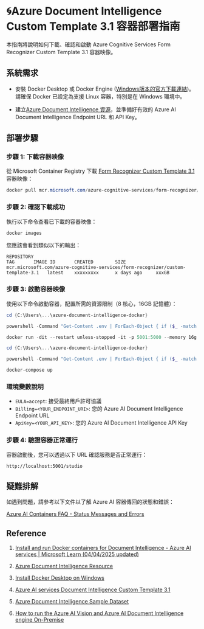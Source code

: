 # 🌀Azure Document Intelligence Custom Template 3.1 容器部署指南

本指南將說明如何下載、確認和啟動 Azure Cognitive Services Form Recognizer Custom Template 3.1 容器映像。

## 系統需求

- 安裝 Docker Desktop 或 Docker Engine ([Windows版本的官方下載連結](https://learn.microsoft.com/en-us/azure/ai-services/document-intelligence/containers/install-run?view=doc-intel-4.0.0&tabs=custom))。請確保 Docker 已設定為支援 Linux 容器，特別是在 Windows 環境中。

- 建立[Azure Document Intelligence 資源](https://portal.azure.com/#create/Microsoft.CognitiveServicesFormRecognizer)，並準備好有效的 Azure AI Document Intelligence Endpoint URL 和 API Key。

## 部署步驟

### 步驟 1: 下載容器映像

從 Microsoft Container Registry 下載 [Form Recognizer Custom Template 3.1](https://mcr.microsoft.com/en-us/artifact/mar/azure-cognitive-services/form-recognizer/custom-template-3.1/tags) 容器映像：

```powershell
docker pull mcr.microsoft.com/azure-cognitive-services/form-recognizer/custom-template-3.1:latest
```

### 步驟 2: 確認下載成功

執行以下命令查看已下載的容器映像：

```powershell
docker images
```

您應該會看到類似以下的輸出：

```
REPOSITORY                                                               TAG       IMAGE ID       CREATED        SIZE
mcr.microsoft.com/azure-cognitive-services/form-recognizer/custom-template-3.1   latest    xxxxxxxxx      x days ago     xxxGB
```

### 步驟 3: 啟動容器映像

使用以下命令啟動容器，配置所需的資源限制（8 核心，16GB 記憶體）：

```powershell
cd {C:\Users\...\azure-document-intelligence-docker}

powershell -Command "Get-Content .env | ForEach-Object { if ($_ -match '^\s*([^#][^=]*)=(.*)$') { $name = $matches[1].Trim(); $value = $matches[2].Trim(); [System.Environment]::SetEnvironmentVariable($name, $value, 'Process') } }"

docker run -dit --restart unless-stopped -it -p 5001:5000 --memory 16g --cpus 8 mcr.microsoft.com/azure-cognitive-services/form-recognizer/custom-template-3.1:latest Eula=accept Billing={your-endpoint} ApiKey={your-key}
```

```powershell
cd {C:\Users\...\azure-document-intelligence-docker}

powershell -Command "Get-Content .env | ForEach-Object { if ($_ -match '^\s*([^#][^=]*)=(.*)$') { $name = $matches[1].Trim(); $value = $matches[2].Trim(); [System.Environment]::SetEnvironmentVariable($name, $value, 'Process') } }"

docker-compose up
```

### 環境變數說明

- `EULA=accept`: 接受最終用戶許可協議
- `Billing=<YOUR_ENDPOINT_URI>`: 您的 Azure AI Document Intelligence Endpoint URL
- `ApiKey=<YOUR_API_KEY>`: 您的 Azure AI Document Intelligence API Key

### 步驟 4: 驗證容器正常運行

容器啟動後，您可以透過以下 URL 確認服務是否正常運行：

```
http://localhost:5001/studio
```

## 疑難排解

如遇到問題，請參考以下文件以了解 Azure AI 容器傳回的狀態和錯誤：

[Azure AI Containers FAQ - Status Messages and Errors](https://learn.microsoft.com/en-us/azure/ai-services/containers/container-faq#what-status-messages-and-errors-do-azure-ai-containers-return)

## Reference

1. [Install and run Docker containers for Document Intelligence - Azure AI services | Microsoft Learn (04/04/2025 updated)](https://learn.microsoft.com/en-us/azure/ai-services/document-intelligence/containers/install-run?view=doc-intel-4.0.0&tabs=custom)

2. [Azure Document Intelligence Resource](https://portal.azure.com/#create/Microsoft.CognitiveServicesFormRecognizer)

3. [Install Docker Desktop on Windows](https://docs.docker.com/desktop/setup/install/windows-install/)

4. [Azure AI services Document Intelligence Custom Template 3.1](https://mcr.microsoft.com/en-us/artifact/mar/azure-cognitive-services/form-recognizer/custom-template-3.1/tags)

5. [Azure Document Intelligence Sample Dataset](https://github.com/Azure-Samples/cognitive-services-REST-api-samples/tree/master/curl/form-recognizer)

6. [How to run the Azure AI Vision and Azure AI Document Intelligence engine On-Premise](https://www.capturebites.com/metaserver/help/acv-afr-on-premise/)
